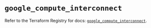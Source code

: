 # `google_compute_interconnect`

Refer to the Terraform Registry for docs: [`google_compute_interconnect`](https://registry.terraform.io/providers/hashicorp/google/6.26.0/docs/resources/compute_interconnect).
